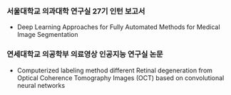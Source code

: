 ### 서울대학교 의과대학 연구실 27기 인턴 보고서
- Deep Learning Approaches for Fully Automated Methods for Medical Image Segmentation

### 연세대학교 의공학부 의료영상 인공지능 연구실 논문
- Computerized labeling method different Retinal degeneration from Optical Coherence Tomography Images (OCT) based on convolutional neural networks
